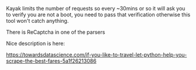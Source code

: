 Kayak limits the number of requests so every ~30mins or so it will ask you to verify you are not a boot, you need to pass that verification otherwise this tool won't catch anything.

There is ReCaptcha in one of the parsers

Nice description is here:

https://towardsdatascience.com/if-you-like-to-travel-let-python-help-you-scrape-the-best-fares-5a1f26213086

